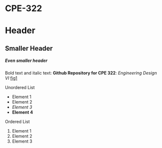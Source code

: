 # CPE-322
# Header 
## Smaller Header
##### Even smaller header

Bold text and italic text: **Github Repository for CPE 322**: *Engineering Design VI*
[fig1](https://sit.instructure.com/courses/64902/files/10881934/preview)

Unordered List
- Element 1
- Element 2
- *Element 3*
- **Element 4**

Ordered List
1. Element 1
2. Element 2
3. Element 3
